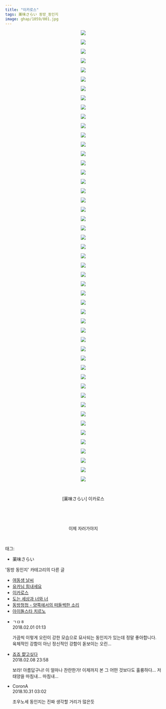 ```yaml
---
title: "이카로스"
tags: 薬味さらい 동방_동인지
image: ghap/1059/001.jpg
---
```

<div class="article">
<p style="text-align: center; clear: none; float: none;"><img src="{{ site.nasurl }}/ghap/1059/001.jpg"/></p>
<p style="text-align: center; clear: none; float: none;"><img src="{{ site.nasurl }}/ghap/1059/002.jpg"/></p>
<p style="text-align: center; clear: none; float: none;"><img src="{{ site.nasurl }}/ghap/1059/003.jpg"/></p>
<p style="text-align: center; clear: none; float: none;"><img src="{{ site.nasurl }}/ghap/1059/004.jpg"/></p>
<p style="text-align: center; clear: none; float: none;"><img src="{{ site.nasurl }}/ghap/1059/005.jpg"/></p>
<p style="text-align: center; clear: none; float: none;"><img src="{{ site.nasurl }}/ghap/1059/006.jpg"/></p>
<p style="text-align: center; clear: none; float: none;"><img src="{{ site.nasurl }}/ghap/1059/007.jpg"/></p>
<p style="text-align: center; clear: none; float: none;"><img src="{{ site.nasurl }}/ghap/1059/008.jpg"/></p>
<p style="text-align: center; clear: none; float: none;"><img src="{{ site.nasurl }}/ghap/1059/009.jpg"/></p>
<p style="text-align: center; clear: none; float: none;"><img src="{{ site.nasurl }}/ghap/1059/010.jpg"/></p>
<p style="text-align: center; clear: none; float: none;"><img src="{{ site.nasurl }}/ghap/1059/011.jpg"/></p>
<p style="text-align: center; clear: none; float: none;"><img src="{{ site.nasurl }}/ghap/1059/012.jpg"/></p>
<p style="text-align: center; clear: none; float: none;"><img src="{{ site.nasurl }}/ghap/1059/013.jpg"/></p>
<p style="text-align: center; clear: none; float: none;"><img src="{{ site.nasurl }}/ghap/1059/014.jpg"/></p>
<p style="text-align: center; clear: none; float: none;"><img src="{{ site.nasurl }}/ghap/1059/015.jpg"/></p>
<p style="text-align: center; clear: none; float: none;"><img src="{{ site.nasurl }}/ghap/1059/016.jpg"/></p>
<p style="text-align: center; clear: none; float: none;"><img src="{{ site.nasurl }}/ghap/1059/017.jpg"/></p>
<p style="text-align: center; clear: none; float: none;"><img src="{{ site.nasurl }}/ghap/1059/018.jpg"/></p>
<p style="text-align: center; clear: none; float: none;"><img src="{{ site.nasurl }}/ghap/1059/019.jpg"/></p>
<p style="text-align: center; clear: none; float: none;"><img src="{{ site.nasurl }}/ghap/1059/020.jpg"/></p>
<p style="text-align: center; clear: none; float: none;"><img src="{{ site.nasurl }}/ghap/1059/021.jpg"/></p>
<p style="text-align: center; clear: none; float: none;"><img src="{{ site.nasurl }}/ghap/1059/022.jpg"/></p>
<p style="text-align: center; clear: none; float: none;"><img src="{{ site.nasurl }}/ghap/1059/023.jpg"/></p>
<p style="text-align: center; clear: none; float: none;"><img src="{{ site.nasurl }}/ghap/1059/024.jpg"/></p>
<p style="text-align: center; clear: none; float: none;"><img src="{{ site.nasurl }}/ghap/1059/025.jpg"/></p>
<p style="text-align: center; clear: none; float: none;"><img src="{{ site.nasurl }}/ghap/1059/026.jpg"/></p>
<p style="text-align: center; clear: none; float: none;"><img src="{{ site.nasurl }}/ghap/1059/027.jpg"/></p>
<p style="text-align: center; clear: none; float: none;"><img src="{{ site.nasurl }}/ghap/1059/028.jpg"/></p>
<p style="text-align: center; clear: none; float: none;"><img src="{{ site.nasurl }}/ghap/1059/029.jpg"/></p>
<p style="text-align: center; clear: none; float: none;"><img src="{{ site.nasurl }}/ghap/1059/030.jpg"/></p>
<p style="text-align: center; clear: none; float: none;"><img src="{{ site.nasurl }}/ghap/1059/031.jpg"/></p>
<p style="text-align: center; clear: none; float: none;"><img src="{{ site.nasurl }}/ghap/1059/032.jpg"/></p>
<p style="text-align: center; clear: none; float: none;"><img src="{{ site.nasurl }}/ghap/1059/033.jpg"/></p>
<p style="text-align: center; clear: none; float: none;"><img src="{{ site.nasurl }}/ghap/1059/034.jpg"/></p>
<p style="text-align: center; clear: none; float: none;"><img src="{{ site.nasurl }}/ghap/1059/035.jpg"/></p>
<p style="text-align: center; clear: none; float: none;"><img src="{{ site.nasurl }}/ghap/1059/036.jpg"/></p>
<p style="text-align: center; clear: none; float: none;"><img src="{{ site.nasurl }}/ghap/1059/037.jpg"/></p>
<p style="text-align: center; clear: none; float: none;"><img src="{{ site.nasurl }}/ghap/1059/038.jpg"/></p>
<p style="text-align: center; clear: none; float: none;"><img src="{{ site.nasurl }}/ghap/1059/039.jpg"/></p>
<p style="text-align: center; clear: none; float: none;"><img src="{{ site.nasurl }}/ghap/1059/040.jpg"/></p>
<p style="text-align: center; clear: none; float: none;"><img src="{{ site.nasurl }}/ghap/1059/041.jpg"/></p>
<p style="text-align: center; clear: none; float: none;"><img src="{{ site.nasurl }}/ghap/1059/042.jpg"/></p>
<p style="text-align: center; clear: none; float: none;"><img src="{{ site.nasurl }}/ghap/1059/043.jpg"/></p>
<p style="text-align: center; clear: none; float: none;"><img src="{{ site.nasurl }}/ghap/1059/044.jpg"/></p>
<p style="text-align: center; clear: none; float: none;"><img src="{{ site.nasurl }}/ghap/1059/045.jpg"/></p>
<p style="text-align: center; clear: none; float: none;"><img src="{{ site.nasurl }}/ghap/1059/046.jpg"/></p>
<p style="text-align: center; clear: none; float: none;"><img src="{{ site.nasurl }}/ghap/1059/047.jpg"/></p>
<p style="text-align: center; clear: none; float: none;"><img src="{{ site.nasurl }}/ghap/1059/048.jpg"/></p>
<p style="text-align: center; clear: none; float: none;"><img src="{{ site.nasurl }}/ghap/1059/049.jpg"/></p>
<p style="text-align: center; clear: none; float: none;"><br/></p>
<p style="text-align: center; clear: none; float: none;">[薬味さらい] 이카로스</p>
<p style="text-align: center; clear: none; float: none;"><br/></p>
<p style="text-align: center; clear: none; float: none;"><br/></p>
<p style="text-align: center; clear: none; float: none;">이제 자러가야지</p>
<p><br/></p>
</div><div class="tagTrail">
<p>태그: </p>
<ul>
<li>薬味さらい</li>
</ul>
</div><div class="another">
<p>'동방 동인지' 카테고리의 다른 글</p>
<ul>
<li><a href="/2016-07-24-ghap_1062">여동생 날씨</a></li>
<li><a href="/2016-07-24-ghap_1061">유카님 힘내세요</a></li>
<li><a href="/2016-07-24-ghap_1059">이카로스</a></li>
<li><a href="/2016-07-24-ghap_1058">도는 세상과 너와 너</a></li>
<li><a href="/2016-07-24-ghap_1057">동방청첩 - 양쪽에서의 떠들썩한 소리</a></li>
<li><a href="/2016-07-24-ghap_1056">아이돌스타 치르노</a></li>
</ul>
</div><div class="cb_module cb_fluid">
<div class="cb_wrt cb_profile">
<div class="comment">
<ul>
<li class="cb_thumb_off" id="comment15188622">
<div class="cb_comment_area">
<div class="cb_info_area">
<div class="cb_section">
<span class="cb_nick_name">ㄱㅁㅎ</span>
</div>
<div class="cb_section">
<span class="cb_date">2018.02.01 01:13 </span>
</div>
</div>
<div class="cb_dsc_comment">
<p class="cb_dsc">
											가끔씩 이렇게 오린이 강한 모습으로 묘사되는 동인지가 있는데 정말 좋아합니다. 육체적인 강함이 아닌 정신적인 강함이 돋보이는 오린...
										</p>
</div>
</div></li>
<li class="cb_thumb_off" id="comment15195503">
<div class="cb_comment_area">
<div class="cb_info_area">
<div class="cb_section">
<span class="cb_nick_name"> <a href="http://aaa" onclick="return openLinkInNewWindow(this)">죠죠 햝고싶다</a></span>
</div>
<div class="cb_section">
<span class="cb_date">2018.02.08 23:58 </span>
</div>
</div>
<div class="cb_dsc_comment">
<p class="cb_dsc">
											보라! 아름답구나! 이 얼마나 찬란한가! 이제까지 본 그 어떤 것보다도 훌륭하다... 저 태양을 마침내... 마침내...
										</p>
</div>
</div></li>
<li class="cb_thumb_off" id="comment15365346">
<div class="cb_comment_area">
<div class="cb_info_area">
<div class="cb_section">
<span class="cb_nick_name">CoronA</span>
</div>
<div class="cb_section">
<span class="cb_date">2018.10.31 03:02 </span>
</div>
</div>
<div class="cb_dsc_comment">
<p class="cb_dsc">
											조우노세 동인지는 진짜 생각할 거리가 많은듯
										</p>
</div>
</div></li>
</ul>
</div>
</div><!-- commentList close -->
</div>